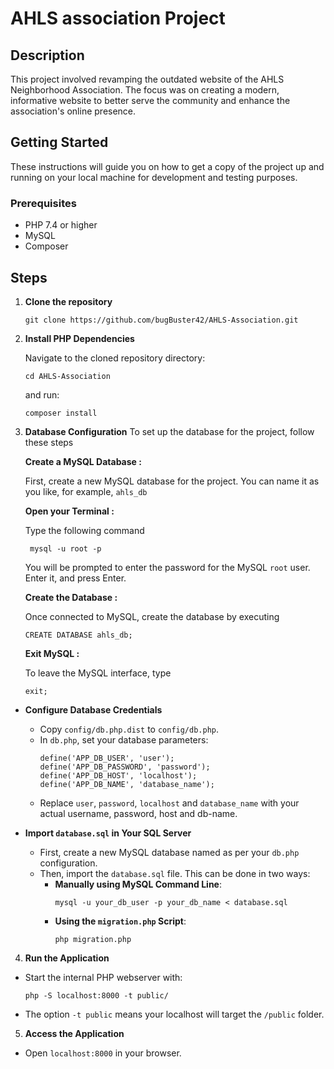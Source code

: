 # AHLS association Project

## Description
This project involved revamping the outdated website of the AHLS Neighborhood Association. The focus was on creating a modern, informative website to better serve the community and enhance the association's online presence.

## Getting Started

These instructions will guide you on how to get a copy of the project up and running on your local machine for development and testing purposes.

### Prerequisites
- PHP 7.4 or higher
- MySQL
- Composer

## Steps

1. **Clone the repository**
    ```
    git clone https://github.com/bugBuster42/AHLS-Association.git
    ```

2. **Install PHP Dependencies**
   
    Navigate to the cloned repository directory:
    ```
    cd AHLS-Association
    ```
    and run:
    ```
    composer install
    ```


3. **Database Configuration**
To set up the database for the project, follow these steps

    **Create a MySQL Database :**
   
   First, create a new MySQL database for the project. You can name it as you like, for example, `ahls_db`
  
     **Open your Terminal :**
   
   Type the following command
   ```
    mysql -u root -p
   ```
   
     You will be prompted to enter the password for the MySQL `root` user.
    Enter it, and press Enter.
       
     **Create the Database :**
   
     Once connected to MySQL, create the database by executing
   ```
   CREATE DATABASE ahls_db;
   ```
     **Exit MySQL :**
   
     To leave the MySQL interface, type
   ```
   exit;
    ```
- **Configure Database Credentials**
  - Copy `config/db.php.dist` to `config/db.php`.
  - In `db.php`, set your database parameters:
    ```
    define('APP_DB_USER', 'user');
    define('APP_DB_PASSWORD', 'password');
    define('APP_DB_HOST', 'localhost');
    define('APP_DB_NAME', 'database_name');

    ```
  - Replace  `user`, `password`, `localhost` and `database_name` with your actual username, password, host and db-name.

- **Import `database.sql` in Your SQL Server**
  - First, create a new MySQL database named as per your `db.php` configuration.
  - Then, import the `database.sql` file. This can be done in two ways:
    - **Manually using MySQL Command Line**:
      ```
      mysql -u your_db_user -p your_db_name < database.sql
      ```
    - **Using the `migration.php` Script**:
      ```
      php migration.php
      ```

4. **Run the Application**
- Start the internal PHP webserver with:
  ```
  php -S localhost:8000 -t public/
  ```
- The option `-t public` means your localhost will target the `/public` folder.

5. **Access the Application**
- Open `localhost:8000` in your browser.



